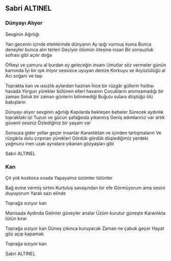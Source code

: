 ## Sabri ALTINEL

###  Dünyayı Alıyor
  Sevginin Ağırlığı

Yarı gecenin içinde eteklerinde dünyanın
Ay ışığı vurmuş kuma
Bunca deneyler bunca alın terleri
Geçiyor ölümün ötesine insan
Bir sonsuzluk sofrası gibi açılır doğa

Öfkeyi ve çamuru al burdan ey geleceğin insanı
Umutlar söz vermeler günün karnında
İyi bir ışık iniyor sessizce uyuyan denize
Korkuyu ve ikiyüzlülüğü al
Acı soğanı ve taşı

Toprakta kan ve ıssızlık aylardan haziran
İnce bir rüzgâr güllerin fısıltısı havada
Yorgun yürekler bölünen elleri havanın
Çocukların anımsamadığı bir zaman
Soluk bir zaman günlerin bilinmediği
Buğulu sulara düştüğü ölü bakışların

Dünyayı alıyor sevginin ağırlığı
Kapılarda bekleşen bebeler
Sürecek aydınlık topraktaki izi
Tuzun ve gücün şafağında yıkanmış
Geniş adımlarınız var artık güvenli sesiniz
Özlediğiniz bir yaşam var

Sonsuza gider yollar geçer insanlar
Karanlıktan ve içinden tartışmaların
Ve rüzgârla dolu çırpınan yürekleri
Gördük gördük düşlediğimiz yerdeki
yağmuru inen uzak aynalara
yıkanan gözyaşları gibi

Sabri ALTINEL

### Kan

Çıt yok koskoca ovada
Yapayalnız üzümler tütünler

Bağ evine vermiş sırtını
Kurtuluş savaşından bir efe
Görmüyorum ama sesini duyuyorum
Yaralı sazı elinde
 
Toprağa sızıyor kan

Manisada Aydında
Gelinler güveyler analar
Üzüm kurutur güneşte
Karanlıkta tütün kırar

Toprağa sızıyor kan
Güneş çıkınca kuruyacak
Zaman ne çabuk geçer
Hayat göz açıp kapamak

Toprağa sızıyor kan

Sabri ALTINEL